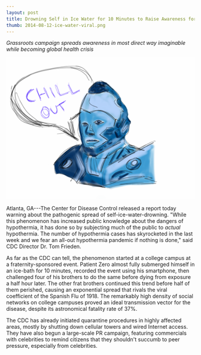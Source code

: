 ```yaml
---
layout: post
title: Drowning Self in Ice Water for 10 Minutes to Raise Awareness for Hypothermia Goes Viral, Creates Pandemic
thumb: 2014-08-12-ice-water-viral.png
---
```


*Grassroots campaign spreads awareness in most direct way imaginable while becoming global health crisis*

![Don't go chasing cold waterfalls](/assets/2014-08-12-ice-water-viral.png)

Atlanta, GA---The Center for Disease Control released a report today warning about the pathogenic spread of self-ice-water-drowning. "While this phenomenon has increased public knowledge about the dangers of hypothermia, it has done so by subjecting much of the public to *actual* hypothermia. The number of hypothermia cases has skyrocketed in the last week and we fear an all-out hypothermia pandemic if nothing is done," said CDC Director Dr. Tom Frieden.

As far as the CDC can tell, the phenomenon started at a college campus at a fraternity-sponsored event. Patient Zero almost fully submerged himself in an ice-bath for 10 minutes, recorded the event using his smartphone, then challenged four of his brothers to do the same before dying from exposure a half hour later. The other frat brothers continued this trend before half of them perished, causing an exponential spread that rivals the viral coefficient of the Spanish Flu of 1918. The remarkably high density of social networks on college campuses proved an ideal transmission vector for the disease, despite its astronomical fatality rate of 37%.

The CDC has already initiated quarantine procedures in highly affected areas, mostly by shutting down cellular towers and wired Internet access. They have also begun a large-scale PR campaign, featuring commercials with celebrities to remind citizens that they shouldn't succumb to peer pressure, especially from celebrities.
